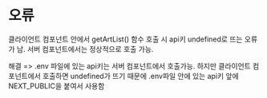 # 오류

클라이언트 컴포넌트 안에서 getArtList() 함수 호출 시 api키 undefined로 뜨는 오류가 남. 서버 컴포넌트에서는 정상적으로 호출 가능.

해결 => .env 파일에 있는 api키는 서버 컴포넌트에서 호출가능. 하지만 클라이언트 컴포넌트에서 호출하면 undefined가 뜨기 때문에 .env파일 안에 있는 api키 앞에 NEXT_PUBLIC을 붙여서 사용함
